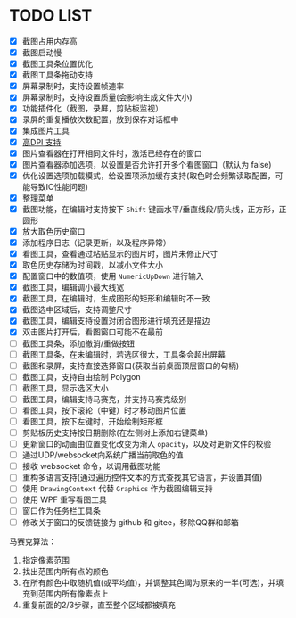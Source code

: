 # TODO LIST

- [x] 截图占用内存高
- [x] 截图启动慢
- [x] 截图工具条位置优化
- [x] 截图工具条拖动支持
- [x] 屏幕录制时，支持设置帧速率
- [x] 屏幕录制时，支持设置质量(会影响生成文件大小)
- [x] 功能插件化（截图，录屏，剪贴板监视）
- [x] 录屏的重复播放次数配置，放到保存对话框中
- [x] 集成图片工具
- [x] [高DPI 支持][highdpi]
- [x] 图片查看器在打开相同文件时，激活已经存在的窗口
- [x] 图片查看器添加选项，以设置是否允许打开多个看图窗口（默认为 false)
- [x] 优化设置选项加载模式，给设置项添加缓存支持(取色时会频繁读取配置，可能导致IO性能问题)
- [x] 整理菜单
- [x] 截图功能，在编辑时支持按下 `Shift` 键画水平/垂直线段/箭头线，正方形，正圆形
- [x] 放大取色历史窗口
- [x] 添加程序日志（记录更新，以及程序异常）
- [x] 看图工具，查看通过粘贴显示的图片时，图片未修正尺寸
- [x] 取色历史存储为时间戳，以减小文件大小
- [x] 配置窗口中的数值项，使用 `NumericUpDown` 进行输入
- [x] 截图工具，编辑调小最大线宽
- [x] 截图工具，在编辑时，生成图形的矩形和编辑时不一致
- [x] 截图选中区域后，支持调整尺寸
- [x] 截图工具，编辑支持设置对闭合图形进行填充还是描边
- [x] 双击图片打开后，看图窗口可能不在最前
- [ ] 截图工具条，添加撤消/重做按钮
- [ ] 截图工具条，在未编辑时，若选区很大，工具条会超出屏幕
- [ ] 截图和录屏，支持直接选择窗口(获取当前桌面顶层窗口的句柄)
- [ ] 截图工具，支持自由绘制 Polygon
- [ ] 截图工具，显示选区大小
- [ ] 截图工具，编辑支持马赛克，并支持马赛克级别
- [ ] 看图工具，按下滚轮（中键）时才移动图片位置
- [ ] 看图工具，按下左键时，开始绘制矩形框
- [ ] 剪贴板历史支持按日期删除(在左侧树上添加右键菜单)
- [ ] 更新窗口的动画由位置变化改变为渐入 `opacity`，以及对更新文件的校验
- [ ] 通过UDP/websocket向系统广播当前取色的值
- [ ] 接收 websocket 命令，以调用截图功能
- [ ] 重构多语言支持(通过遍历控件文本的方式查找其它语言，并设置其值)
- [ ] 使用 `DrawingContext` 代替 `Graphics` 作为截图编辑支持
- [ ] 使用 WPF 重写看图工具
- [ ] 窗口作为任务栏工具条
- [ ] 修改关于窗口的反馈链接为 github 和 gitee，移除QQ群和邮箱

[highdpi]: https://docs.microsoft.com/zh-cn/dotnet/framework/winforms/automatic-scaling-in-windows-forms

马赛克算法：

1. 指定像素范围
2. 找出范围内所有点的颜色
3. 在所有颜色中取随机值(或平均值)，并调整其色阈为原来的一半(可选)，并填充到范围内所有像素点上
4. 重复前面的2/3步骤，直至整个区域都被填充

